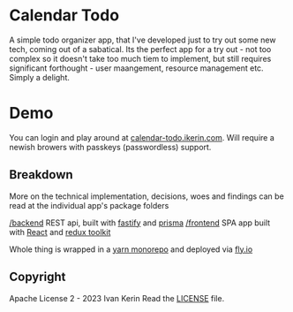 # Calendar Todo

A simple todo organizer app, that I've developed just to try out some new tech, coming out of a sabatical.
Its the perfect app for a try out - not too complex so it doesn't take too much tiem to implement, but still requires significant forthought - user maangement, resource management etc. Simply a delight.

# Demo

You can login and play around at [calendar-todo.ikerin.com](https://calendar-todo.ikerin.com). Will require a newish browers with passkeys (passwordless) support.

## Breakdown

More on the technical implementation, decisions, woes and findings can be read at the individual app's package folders

[/backend](/backend) REST api, built with [fastify](https://fastify.dev) and [prisma](https://prisma.io)
[/frontend](/frontend) SPA app built with [React](https://react.dev) and [redux toolkit](https://redux-toolkit.js.org)

Whole thing is wrapped in a [yarn monorepo](https://yarnpkg.com/features/workspaces) and deployed via [fly.io](https://fly.io)

## Copyright

Apache License 2 - 2023 Ivan Kerin
Read the [LICENSE](./LICENSE) file.
